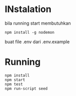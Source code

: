 # INstalation

bila running start membutuhkan
```
npm install -g nodemon
```

buat file .env dari .env.example


# Running

```
npm install
npm start
npm test
npm run-script seed
```